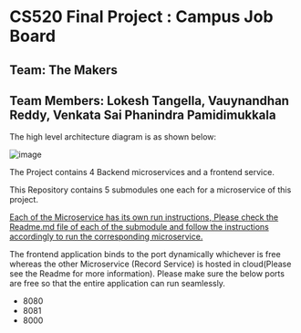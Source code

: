# CS520 Final Project : **Campus Job Board**
## Team: The Makers
## Team Members: Lokesh Tangella, Vauynandhan Reddy, Venkata Sai Phanindra Pamidimukkala

The high level architecture diagram is as shown below: 

![image](https://user-images.githubusercontent.com/30817222/208217872-974f03bb-7b3e-43a7-9322-61d4cb1dcb1f.png)


The Project contains 4 Backend microservices and a frontend service. 

This Repository contains 5 submodules one each for a microservice of this project. 

<ins>Each of the Microservice has its own run instructions, Please check the Readme.md file of each of the submodule and follow the instructions accordingly to run the corresponding microservice.</ins>

The frontend application binds to the port dynamically whichever is free whereas the other Microservice (Record Service) is hosted in cloud(Please see the Readme for more information).
Please make sure the below ports are free so that the entire application can run seamlessly.
* 8080
* 8081
* 8000
